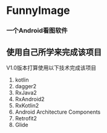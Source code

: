 # **FunnyImage**  
### 一个Android看图软件
## 使用自己所学来完成该项目
V1.0版本打算使用以下技术完成该项目

 1. kotlin
 2. dagger2
 3. RxJava2
 4. RxAndroid2
 5. RxKotlin2
 6. Android Architecture Components
 7. Retrofit2
 8. Glide
